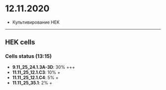 12.11.2020
==========

- Культивирование HEK

---

## HEK cells 
### Cells status (13:15)
- **9.11_25_24.1.3A-3D**: 30% +++
- **11.11_25_12.1.C3**: 10% +
- **11.11_25_12.1.C4**: 5% +
- **11.11_25_35.1**: 2% +